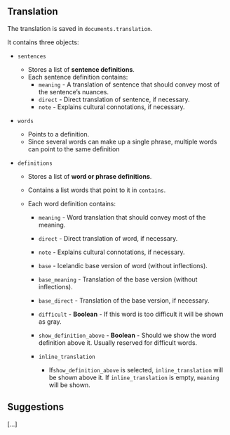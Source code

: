 ## Translation

The translation is saved in `documents.translation`.

It contains three objects:

- `sentences`

  - Stores a list of **sentence definitions**.
  - Each sentence definition contains:
    - `meaning` - A translation of sentence that should convey most of the sentence’s nuances.
    - `direct` - Direct translation of sentence, if necessary.
    - `note` - Explains cultural connotations, if necessary.

- `words`

  - Points to a definition.
  - Since several words can make up a single phrase, multiple words can point to the same definition

- `definitions`

  - Stores a list of **word or phrase definitions**.

  - Contains a list words that point to it in `contains`.

  - Each word definition contains:

    - `meaning` - Word translation that should convey most of the meaning.

    - `direct` - Direct translation of word, if necessary.

    - `note` - Explains cultural connotations, if necessary.

    - `base` - Icelandic base version of word (without inflections).

    - `base_meaning` - Translation of the base version (without inflections).

    - `base_direct` - Translation of the base version, if necessary.

    - `difficult` - **Boolean** - If this word is too difficult it will be shown as gray.

    - `show_definition_above` - **Boolean** - Should we show the word definition above it. Usually reserved for difficult words.

    - ```
      inline_translation
      ```

      - If`show_definition_above` is selected, `inline_translation` will be shown above it. If `inline_translation` is empty, `meaning` will be shown.

## Suggestions

[…]